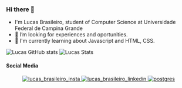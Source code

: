### Hi there 👋


- I'm Lucas Brasileiro, student of Computer Science at Universidade Federal de Campina Grande 
- 🔭 I’m looking for experiences and oportunities.
- 🌱 I'm currently learning about Javascript and HTML, CSS.

![Lucas GitHub stats](https://github-readme-stats.vercel.app/api?username=LucasBrasileiroRaposo&count_private=true&theme=dark)
![Lucas Stats](https://github-readme-stats.vercel.app/api/top-langs/?username=LucasBrasileiroRaposo&layout=compact&theme=dark)


#### Social Media
<p align =center>
  <a href="https://www.instagram.com/lucas.brasileiro/" target="blank"><img src="https://img.shields.io/badge/Instagram-E4405F?style=for-the-badge&logo=instagram&logoColor=white" alt="lucas_brasileiro_insta"/>
  <a href="https://www.linkedin.com/in/LucasBrasileiroRaposo-3a4698220/" target="blank"><img src="https://img.shields.io/badge/LinkedIn-0077B5?style=for-the-badge&logo=linkedin&logoColor=white" alt="lucas_brasileiro_linkedin"/>
  <a href="https://www.postgresql.org/" target="blank"><img src="https://img.shields.io/badge/PostgreSQL-316192?style=for-the-badge&logo=postgresql&logoColor=white" alt="postgres"/>
    
